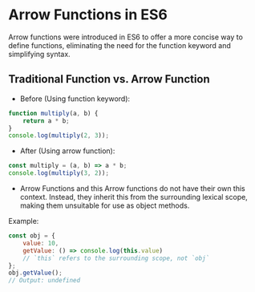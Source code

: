 # Arrow Functions in ES6
Arrow functions were introduced in ES6 to offer a more concise way to define functions, eliminating the need for the function keyword and simplifying syntax.

## Traditional Function vs. Arrow Function

- Before (Using function keyword):
```js
function multiply(a, b) {
    return a * b;
}
console.log(multiply(2, 3));
```
- After (Using arrow function):
```js
const multiply = (a, b) => a * b;
console.log(multiply(3, 2));
```

- Arrow Functions and this
Arrow functions do not have their own this context. Instead, they inherit this from the surrounding lexical scope, making them unsuitable for use as object methods.

Example:
```js
const obj = {
    value: 10,
    getValue: () => console.log(this.value) 
    // `this` refers to the surrounding scope, not `obj`
};
obj.getValue(); 
// Output: undefined
```
